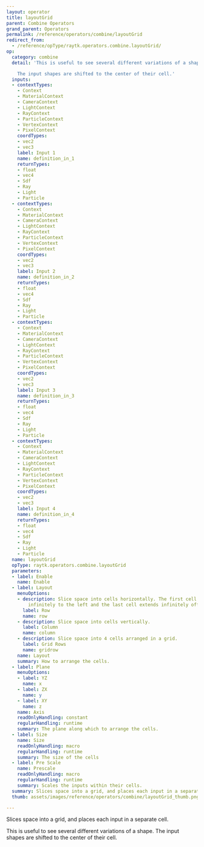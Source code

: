 ```yaml
---
layout: operator
title: layoutGrid
parent: Combine Operators
grand_parent: Operators
permalink: /reference/operators/combine/layoutGrid
redirect_from:
  - /reference/opType/raytk.operators.combine.layoutGrid/
op:
  category: combine
  detail: 'This is useful to see several different variations of a shape.

    The input shapes are shifted to the center of their cell.'
  inputs:
  - contextTypes:
    - Context
    - MaterialContext
    - CameraContext
    - LightContext
    - RayContext
    - ParticleContext
    - VertexContext
    - PixelContext
    coordTypes:
    - vec2
    - vec3
    label: Input 1
    name: definition_in_1
    returnTypes:
    - float
    - vec4
    - Sdf
    - Ray
    - Light
    - Particle
  - contextTypes:
    - Context
    - MaterialContext
    - CameraContext
    - LightContext
    - RayContext
    - ParticleContext
    - VertexContext
    - PixelContext
    coordTypes:
    - vec2
    - vec3
    label: Input 2
    name: definition_in_2
    returnTypes:
    - float
    - vec4
    - Sdf
    - Ray
    - Light
    - Particle
  - contextTypes:
    - Context
    - MaterialContext
    - CameraContext
    - LightContext
    - RayContext
    - ParticleContext
    - VertexContext
    - PixelContext
    coordTypes:
    - vec2
    - vec3
    label: Input 3
    name: definition_in_3
    returnTypes:
    - float
    - vec4
    - Sdf
    - Ray
    - Light
    - Particle
  - contextTypes:
    - Context
    - MaterialContext
    - CameraContext
    - LightContext
    - RayContext
    - ParticleContext
    - VertexContext
    - PixelContext
    coordTypes:
    - vec2
    - vec3
    label: Input 4
    name: definition_in_4
    returnTypes:
    - float
    - vec4
    - Sdf
    - Ray
    - Light
    - Particle
  name: layoutGrid
  opType: raytk.operators.combine.layoutGrid
  parameters:
  - label: Enable
    name: Enable
  - label: Layout
    menuOptions:
    - description: Slice space into cells horizontally. The first cell extends off
        infinitely to the left and the last cell extends infinitely off to the right.
      label: Row
      name: row
    - description: Slice space into cells vertically.
      label: Column
      name: column
    - description: Slice space into 4 cells arranged in a grid.
      label: Grid Rows
      name: gridrow
    name: Layout
    summary: How to arrange the cells.
  - label: Plane
    menuOptions:
    - label: YZ
      name: x
    - label: ZX
      name: y
    - label: XY
      name: z
    name: Axis
    readOnlyHandling: constant
    regularHandling: runtime
    summary: The plane along which to arrange the cells.
  - label: Size
    name: Size
    readOnlyHandling: macro
    regularHandling: runtime
    summary: The size of the cells
  - label: Pre Scale
    name: Prescale
    readOnlyHandling: macro
    regularHandling: runtime
    summary: Scales the inputs within their cells.
  summary: Slices space into a grid, and places each input in a separate cell.
  thumb: assets/images/reference/operators/combine/layoutGrid_thumb.png

---
```



Slices space into a grid, and places each input in a separate cell.

This is useful to see several different variations of a shape.
The input shapes are shifted to the center of their cell.